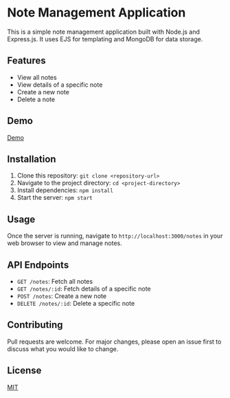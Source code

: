 # Note Management Application

This is a simple note management application built with Node.js and Express.js. It uses EJS for templating and MongoDB for data storage.

## Features

- View all notes
- View details of a specific note
- Create a new note
- Delete a note

## Demo
[Demo]: https://sticky-note-n444.onrender.com
[Demo][Demo]
## Installation

1. Clone this repository: `git clone <repository-url>`
2. Navigate to the project directory: `cd <project-directory>`
3. Install dependencies: `npm install`
4. Start the server: `npm start`

## Usage

Once the server is running, navigate to `http://localhost:3000/notes` in your web browser to view and manage notes.

## API Endpoints

- `GET /notes`: Fetch all notes
- `GET /notes/:id`: Fetch details of a specific note
- `POST /notes`: Create a new note
- `DELETE /notes/:id`: Delete a specific note

## Contributing

Pull requests are welcome. For major changes, please open an issue first to discuss what you would like to change.

## License

[MIT](https://choosealicense.com/licenses/mit/)
